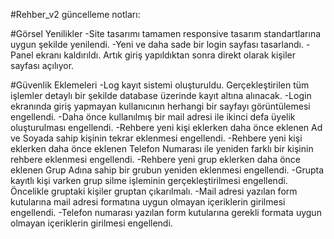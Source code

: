 #Rehber_v2 güncelleme notları:

#Görsel Yenilikler
    -Site tasarımı tamamen responsive tasarım standartlarına uygun şekilde yenilendi.
    -Yeni ve daha sade bir login sayfası tasarlandı.
    -Panel ekranı kaldırıldı. Artık giriş yapıldıktan sonra direkt olarak kişiler sayfası açılıyor.

#Güvenlik Eklemeleri
    -Log kayıt sistemi oluşturuldu. Gerçekleştirilen tüm işlemler detaylı bir şekilde database üzerinde kayıt altına alınacak.
    -Login ekranında giriş yapmayan kullanıcının herhangi bir sayfayı görüntülemesi engellendi.
    -Daha önce kullanılmış bir mail adresi ile ikinci defa üyelik oluşturulması engellendi.
    -Rehbere yeni kişi eklerken daha önce eklenen Ad ve Soyada sahip kişinin tekrar eklenmesi engellendi.
    -Rehbere yeni kişi eklerken daha önce eklenen Telefon Numarası ile yeniden farklı bir kişinin rehbere eklenmesi engellendi.
    -Rehbere yeni grup eklerken daha önce eklenen Grup Adına sahip bir grubun yeniden eklenmesi engellendi.
    -Grupta kayıtlı kişi varken grup silme işleminin gerçekleştirilmesi engellendi. Öncelikle gruptaki kişiler gruptan çıkarılmalı.
    -Mail adresi yazılan form kutularına mail adresi formatına uygun olmayan içeriklerin girilmesi engellendi.
    -Telefon numarası yazılan form kutularına gerekli formata uygun olmayan içeriklerin girilmesi engellendi.


